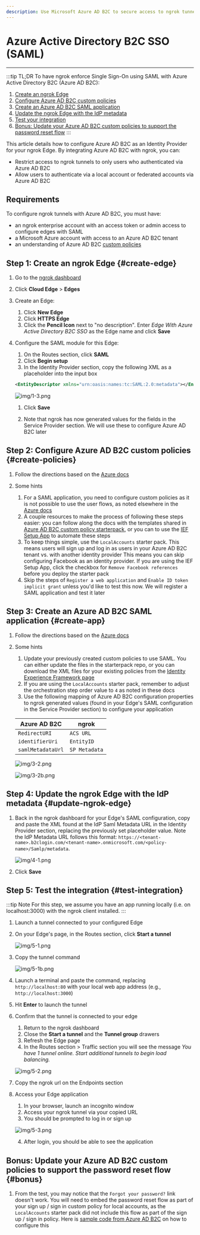 ```yaml
---
description: Use Microsoft Azure AD B2C to secure access to ngrok tunnels
---
```


# Azure Active Directory B2C SSO (SAML)
---

:::tip TL;DR
To have ngrok enforce Single Sign-On using SAML with Azure Active Directory B2C (Azure AD B2C):

1. [Create an ngrok Edge](#create-edge)
1. [Configure Azure AD B2C custom policies](#create-policies)
1. [Create an Azure AD B2C SAML application](#create-app)
1. [Update the ngrok Edge with the IdP metadata](#update-ngrok-edge)
1. [Test your integration](#test-integration)
1. [Bonus: Update your Azure AD B2C custom policies to support the password reset flow](#bonus)
:::

This article details how to configure Azure AD B2C as an Identity Provider for your ngrok Edge. By integrating Azure AD B2C with ngrok, you can:

- Restrict access to ngrok tunnels to only users who authenticated via Azure AD B2C
- Allow users to authenticate via a local account or federated accounts via Azure AD B2C

## Requirements

To configure ngrok tunnels with Azure AD B2C, you must have:

- an ngrok enterprise account with an access token or admin access to configure edges with SAML
- a Microsoft Azure account with access to an Azure AD B2C tenant
- an understanding of Azure AD B2C [custom policies](https://learn.microsoft.com/en-us/azure/active-directory-b2c/custom-policy-overview)

## Step 1: Create an ngrok Edge {#create-edge}

1.  Go to the [ngrok dashboard](https://dashboard.ngrok.com)
1.  Click **Cloud Edge** > **Edges**
1.  Create an Edge:

    1. Click **New Edge**
    1. Click **HTTPS Edge**
    1. Click the **Pencil Icon** next to "no description". Enter _Edge With Azure Active Directory B2C SSO_ as the Edge name and click **Save**

1.  Configure the SAML module for this Edge:

    1. On the Routes section, click **SAML**
    1. Click **Begin setup**
    1. In the Identity Provider section, copy the following XML as a placeholder into the input box

    ```xml
    <EntityDescriptor xmlns="urn:oasis:names:tc:SAML:2.0:metadata"></EntityDescriptor>
    ```

    ![img/1-3.png](img/1-3.png)

    1. Click **Save**

    1. Note that ngrok has now generated values for the fields in the Service Provider section.  We will use these to configure Azure AD B2C later 

## Step 2: Configure Azure AD B2C custom policies {#create-policies}

1. Follow the directions based on the [Azure docs](https://learn.microsoft.com/en-us/azure/active-directory-b2c/tutorial-create-user-flows?pivots=b2c-custom-policy)

1. Some hints

    1. For a SAML application, you need to configure custom policies as it is not possible to use the user flows, as noted elsewhere in the [Azure docs](https://learn.microsoft.com/en-us/azure/active-directory-b2c/saml-service-provider?tabs=macos&pivots=b2c-user-flow#register-your-saml-application-in-azure-ad-b2c)
    1. A couple resources to make the process of following these steps easier: you can follow along the docs with the templates shared in [Azure AD B2C custom policy starterpack](https://github.com/Azure-Samples/active-directory-b2c-custom-policy-starterpack), or you can to use the [IEF Setup App](https://b2ciefsetupapp.azurewebsites.net) to automate these steps
    1. To keep things simple, use the `LocalAccounts` starter pack.  This means users will sign up and log in as users in your Azure AD B2C tenant vs. with another identity provider  This means you can skip configuring Facebook as an identity provider.  If you are using the IEF Setup App, click the checkbox for `Remove Facebook references` before you deploy the starter pack
    1. Skip the steps of `Register a web application` and `Enable ID token implicit grant` unless you'd like to test this now.  We will register a SAML application and test it later

## Step 3: Create an Azure AD B2C SAML application {#create-app}

1. Follow the directions based on the [Azure docs](https://learn.microsoft.com/en-us/azure/active-directory-b2c/saml-service-provider?tabs=windows&pivots=b2c-custom-policy)

1. Some hints

    1. Update your previously created custom policies to use SAML. You can either update the files in the starterpack repo, or you can download the XML files for your existing policies from the [Identity Experience Framework page](https://portal.azure.com/#view/Microsoft_AAD_B2CAdmin/CustomPoliciesMenuBlade/~/overview/tenantId/ngroksaml.onmicrosoft.com)  
    1. If you are using the `LocalAccounts` starter pack, remember to adjust the orchestration step order value to `4` as noted in these docs 
    1. Use the following mapping of Azure AD B2C configuration properties to ngrok generated values (found in your Edge's SAML configuration in the Service Provider section) to configure your application 

    | Azure AD B2C | ngrok |
    | --- | --- |
    | `RedirectURI` | `ACS URL` |
    | `identifierUri` | `EntityID` |
    | `samlMetadataUrl` | `SP Metadata` |

    ![img/3-2.png](img/3-2.png)

    ![img/3-2b.png](img/3-2b.png)

## Step 4: Update the ngrok Edge with the IdP metadata {#update-ngrok-edge}

1. Back in the ngrok dashboard for your Edge's SAML configuration, copy and paste the XML found at the IdP Saml Metadata URL in the Identity Provider section, replacing the previously set placeholder value.  Note the IdP Metadata URL follows this format: `https://<tenant-name>.b2clogin.com/<tenant-name>.onmicrosoft.com/<policy-name>/Samlp/metadata`.

    ![img/4-1.png](img/4-1.png)

1. Click **Save**

## Step 5: Test the integration {#test-integration}

:::tip Note
For this step, we assume you have an app running locally (i.e. on localhost:3000) with the ngrok client installed.
:::

1. Launch a tunnel connected to your configured Edge

1. On your Edge's page, in the Routes section, click **Start a tunnel**

    ![img/5-1.png](img/5-1.png)

1. Copy the tunnel command

    ![img/5-1b.png](img/5-1b.png)

1. Launch a terminal and paste the command, replacing `http://localhost:80` with your local web app address (e.g., `http://localhost:3000`)

1. Hit **Enter** to launch the tunnel

1. Confirm that the tunnel is connected to your edge

    1. Return to the ngrok dashboard
    1. Close the **Start a tunnel** and the **Tunnel group** drawers
    1. Refresh the Edge page
    1. In the Routes section > Traffic section you will see the message _You have 1 tunnel online. Start additional tunnels to begin load balancing._

    ![img/5-2.png](img/5-2.png)

1. Copy the ngrok url on the Endpoints section

1. Access your Edge application

    1. In your browser, launch an incognito window
    1. Access your ngrok tunnel via your copied URL
    1. You should be prompted to log in or sign up

    ![img/5-3.png](img/5-3.png)

    4. After login, you should be able to see the application

## Bonus: Update your Azure AD B2C custom policies to support the password reset flow {#bonus}

1. From the test, you may notice that the `Forgot your password?` link doesn't work. You will need to embed the password reset flow as part of your sign up / sign in custom policy for local accounts, as the `LocalAccounts` starter pack did not include this flow as part of the sign up / sign in policy. Here is [sample code from Azure AD B2C](https://github.com/azure-ad-b2c/samples/tree/master/policies/embedded-password-reset) on how to configure this
